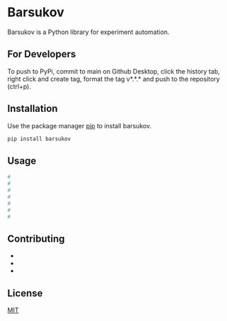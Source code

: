 # Barsukov

Barsukov is a Python library for experiment automation.

## For Developers

To push to PyPi, commit to main on Github Desktop, click the history tab, right click and create tag, format the tag v\*.\*.\* and push to the repository (ctrl+p).

## Installation

Use the package manager [pip](https://pip.pypa.io/en/stable/) to install barsukov.

```bash
pip install barsukov
```

## Usage

```python
#
#
#
#
#
#
#
```

## Contributing

-
-
-

## License

[MIT](https://choosealicense.com/licenses/mit/)
